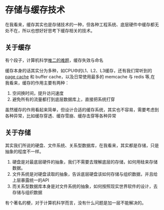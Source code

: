# 存储与缓存技术
在我看来，缓存其实也是存储技术的一种，但各种工程系统、底层硬件中缓存都无处不在，所以也想好好思考下缓存相关的技术。

## 关于缓存
有个段子，计算机科学[唯二的难题](<https://martinfowler.com/bliki/TwoHardThings.html> )，缓存失效与命名 

缓存本身的话其实分为多种，如CPU中的L1、L2、L3缓存，还有我们常听到的 [page cache](https://en.wikipedia.org/wiki/Page_cache) 和 buffer cache，以及日常使用最多的 memcache 与 redis 等,在我看来，缓存的作用主要有两种：
1. 空间换时间，提升访问速度
2. 避免所有的流量都打到底层数据库上，直接把系统打穿

虽然缓存的作用看起来简单，但设计合适的缓存系统，其实也不容易，需要考虑到各种异常，比如缓存穿透、缓存雪崩、缓存击穿等各种异常

## 关于存储
其实我们所说的硬盘、文件系统、关系型数据库，在我看来，其实都是存储，只是抽象的程度不一样。
1. 硬盘是对最底层硬件的抽象，我们不需要去理解底层的存储，如何用硅来存储数据。
2. 文件系统是对硬盘读取的抽象，告诉底层硬盘该如何存储与组织数据，并且给上层暴露统一的API
3. 而关系型数据库本身是对文件系统的抽象，如何按照现实世界软件的设计，去存储与组织数据

有个著名的梗，对于计算机科学而言，没有什么问题是加一层不能解决的。